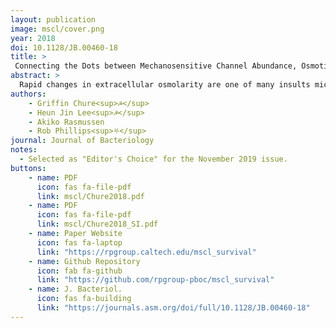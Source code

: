 ```yaml
---
layout: publication
image: mscl/cover.png
year: 2018
doi: 10.1128/JB.00460-18
title: >
 Connecting the Dots between Mechanosensitive Channel Abundance, Osmotic Shock, and Survival at Single-Cell Resolution<sup>†</sup>
abstract: >
  Rapid changes in extracellular osmolarity are one of many insults microbial cells face on a daily basis. To protect against such shocks, *Escherichia coli* and other microbes express several types of transmembrane channels that open and close in response to changes in membrane tension. In *E. coli*, one of the most abundant channels is the mechanosensitive channel of large conductance (MscL). While this channel has been heavily characterized through structural methods, electrophysiology, and theoretical modeling, our understanding of its physiological role in preventing cell death by alleviating high membrane tension remains tenuous. In this work, we examine the contribution of MscL alone to cell survival after osmotic shock at single-cell resolution using quantitative fluorescence microscopy. We conducted these experiments in an *E. coli* strain which is lacking all mechanosensitive channel genes save for MscL, whose expression was tuned across 3 orders of magnitude through modifications of the Shine-Dalgarno sequence. While theoretical models suggest that only a few MscL channels would be needed to alleviate even large changes in osmotic pressure, we find that between 500 and 700 channels per cell are needed to convey upwards of 80% survival. This number agrees with the average MscL copy number measured in wild-type *E. coli* cells through proteomic studies and quantitative Western blotting. Furthermore, we observed zero survival events in cells with fewer than ≈ 100 channels per cell. This work opens new questions concerning the contribution of other mechanosensitive channels to survival, as well as regulation of their activity.
authors: 
    - Griffin Chure<sup>☭</sup>
    - Heun Jin Lee<sup>☭</sup>
    - Akiko Rasmussen
    - Rob Phillips<sup>⛧</sup>
journal: Journal of Bacteriology
notes:
  - Selected as "Editor's Choice" for the November 2019 issue.
buttons:
    - name: PDF
      icon: fas fa-file-pdf
      link: mscl/Chure2018.pdf
    - name: PDF
      icon: fas fa-file-pdf
      link: mscl/Chure2018_SI.pdf
    - name: Paper Website
      icon: fas fa-laptop
      link: "https://rpgroup.caltech.edu/mscl_survival"
    - name: Github Repository 
      icon: fab fa-github
      link: "https://github.com/rpgroup-pboc/mscl_survival"
    - name: J. Bacteriol.
      icon: fas fa-building
      link: "https://journals.asm.org/doi/full/10.1128/JB.00460-18"
---
```

